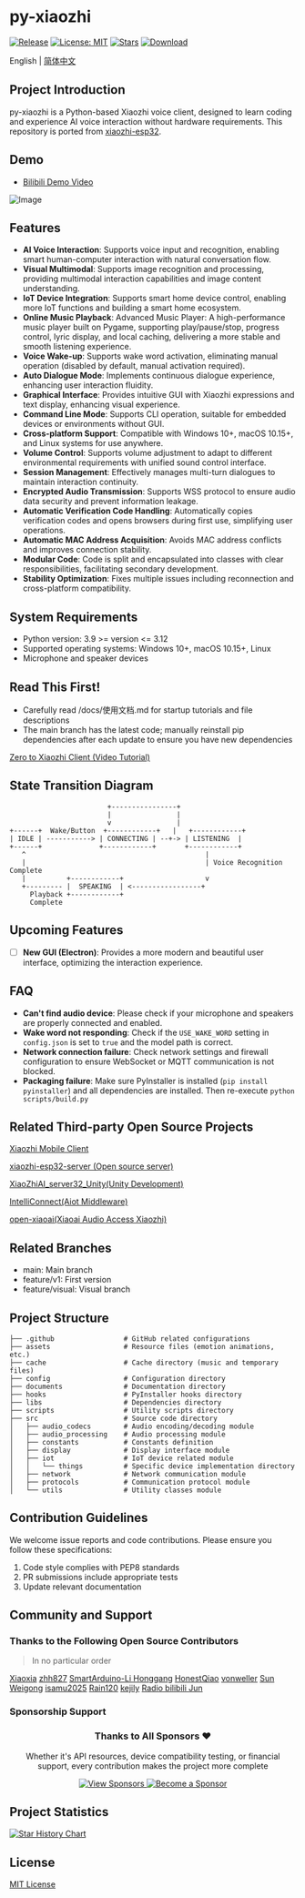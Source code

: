 # py-xiaozhi
<p align="center">

[![Release](https://img.shields.io/github/v/release/huangjunsen0406/py-xiaozhi?style=flat-square&logo=github&color=blue)](https://github.com/huangjunsen0406/py-xiaozhi/releases/latest)
[![License: MIT](https://img.shields.io/badge/License-MIT-green.svg?style=flat-square)](https://opensource.org/licenses/MIT)
[![Stars](https://img.shields.io/github/stars/huangjunsen0406/py-xiaozhi?style=flat-square&logo=github)](https://github.com/huangjunsen0406/py-xiaozhi/stargazers)
[![Download](https://img.shields.io/github/downloads/huangjunsen0406/py-xiaozhi/total?style=flat-square&logo=github&color=52c41a1&maxAge=86400)](https://github.com/huangjunsen0406/py-xiaozhi/releases/latest)

</p>

English | [简体中文](README.md)

## Project Introduction
py-xiaozhi is a Python-based Xiaozhi voice client, designed to learn coding and experience AI voice interaction without hardware requirements. This repository is ported from [xiaozhi-esp32](https://github.com/78/xiaozhi-esp32).

## Demo
- [Bilibili Demo Video](https://www.bilibili.com/video/BV1HmPjeSED2/#reply255921347937)

![Image](https://github.com/user-attachments/assets/df8bd5d2-a8e6-4203-8084-46789fc8e9ad)

## Features
- **AI Voice Interaction**: Supports voice input and recognition, enabling smart human-computer interaction with natural conversation flow.
- **Visual Multimodal**: Supports image recognition and processing, providing multimodal interaction capabilities and image content understanding.
- **IoT Device Integration**: Supports smart home device control, enabling more IoT functions and building a smart home ecosystem.
- **Online Music Playback**: Advanced Music Player: A high-performance music player built on Pygame, supporting play/pause/stop, progress control, lyric display, and local caching, delivering a more stable and smooth listening experience.
- **Voice Wake-up**: Supports wake word activation, eliminating manual operation (disabled by default, manual activation required).
- **Auto Dialogue Mode**: Implements continuous dialogue experience, enhancing user interaction fluidity.
- **Graphical Interface**: Provides intuitive GUI with Xiaozhi expressions and text display, enhancing visual experience.
- **Command Line Mode**: Supports CLI operation, suitable for embedded devices or environments without GUI.
- **Cross-platform Support**: Compatible with Windows 10+, macOS 10.15+, and Linux systems for use anywhere.
- **Volume Control**: Supports volume adjustment to adapt to different environmental requirements with unified sound control interface.
- **Session Management**: Effectively manages multi-turn dialogues to maintain interaction continuity.
- **Encrypted Audio Transmission**: Supports WSS protocol to ensure audio data security and prevent information leakage.
- **Automatic Verification Code Handling**: Automatically copies verification codes and opens browsers during first use, simplifying user operations.
- **Automatic MAC Address Acquisition**: Avoids MAC address conflicts and improves connection stability.
- **Modular Code**: Code is split and encapsulated into classes with clear responsibilities, facilitating secondary development.
- **Stability Optimization**: Fixes multiple issues including reconnection and cross-platform compatibility.

## System Requirements
- Python version: 3.9 >= version <= 3.12
- Supported operating systems: Windows 10+, macOS 10.15+, Linux
- Microphone and speaker devices

## Read This First!
- Carefully read /docs/使用文档.md for startup tutorials and file descriptions
- The main branch has the latest code; manually reinstall pip dependencies after each update to ensure you have new dependencies

[Zero to Xiaozhi Client (Video Tutorial)](https://www.bilibili.com/video/BV1dWQhYEEmq/?vd_source=2065ec11f7577e7107a55bbdc3d12fce)

## State Transition Diagram

```
                        +----------------+
                        |                |
                        v                |
+------+  Wake/Button  +------------+   |   +------------+
| IDLE | -----------> | CONNECTING | --+-> | LISTENING  |
+------+              +------------+       +------------+
   ^                                            |
   |                                            | Voice Recognition Complete
   |          +------------+                    v
   +--------- |  SPEAKING  | <-----------------+
     Playback +------------+
     Complete
```

## Upcoming Features
- [ ] **New GUI (Electron)**: Provides a more modern and beautiful user interface, optimizing the interaction experience.

## FAQ
- **Can't find audio device**: Please check if your microphone and speakers are properly connected and enabled.
- **Wake word not responding**: Check if the `USE_WAKE_WORD` setting in `config.json` is set to `true` and the model path is correct.
- **Network connection failure**: Check network settings and firewall configuration to ensure WebSocket or MQTT communication is not blocked.
- **Packaging failure**: Make sure PyInstaller is installed (`pip install pyinstaller`) and all dependencies are installed. Then re-execute `python scripts/build.py`

## Related Third-party Open Source Projects
[Xiaozhi Mobile Client](https://github.com/TOM88812/xiaozhi-android-client)

[xiaozhi-esp32-server (Open source server)](https://github.com/xinnan-tech/xiaozhi-esp32-server)

[XiaoZhiAI_server32_Unity(Unity Development)](https://gitee.com/vw112266/XiaoZhiAI_server32_Unity)

[IntelliConnect(Aiot Middleware)](https://github.com/ruanrongman/IntelliConnect)

[open-xiaoai(Xiaoai Audio Access Xiaozhi)](https://github.com/idootop/open-xiaoai.git)

## Related Branches
- main: Main branch
- feature/v1: First version
- feature/visual: Visual branch

## Project Structure

```
├── .github                 # GitHub related configurations
├── assets                  # Resource files (emotion animations, etc.)
├── cache                   # Cache directory (music and temporary files)
├── config                  # Configuration directory
├── documents               # Documentation directory
├── hooks                   # PyInstaller hooks directory
├── libs                    # Dependencies directory
├── scripts                 # Utility scripts directory
├── src                     # Source code directory
│   ├── audio_codecs        # Audio encoding/decoding module
│   ├── audio_processing    # Audio processing module
│   ├── constants           # Constants definition
│   ├── display             # Display interface module
│   ├── iot                 # IoT device related module
│   │   └── things          # Specific device implementation directory
│   ├── network             # Network communication module
│   ├── protocols           # Communication protocol module
│   └── utils               # Utility classes module
```

## Contribution Guidelines
We welcome issue reports and code contributions. Please ensure you follow these specifications:

1. Code style complies with PEP8 standards
2. PR submissions include appropriate tests
3. Update relevant documentation

## Community and Support

### Thanks to the Following Open Source Contributors
> In no particular order

[Xiaoxia](https://github.com/78)
[zhh827](https://github.com/zhh827)
[SmartArduino-Li Honggang](https://github.com/SmartArduino)
[HonestQiao](https://github.com/HonestQiao)
[vonweller](https://github.com/vonweller)
[Sun Weigong](https://space.bilibili.com/416954647)
[isamu2025](https://github.com/isamu2025)
[Rain120](https://github.com/Rain120)
[kejily](https://github.com/kejily)
[Radio bilibili Jun](https://space.bilibili.com/119751)

### Sponsorship Support

<div align="center">
  <h3>Thanks to All Sponsors ❤️</h3>
  <p>Whether it's API resources, device compatibility testing, or financial support, every contribution makes the project more complete</p>
  
  <a href="https://py-xiaozhi.vercel.app/sponsors.html" target="_blank">
    <img src="https://img.shields.io/badge/View-Sponsors-brightgreen?style=for-the-badge&logo=github" alt="View Sponsors">
  </a>
  <a href="https://py-xiaozhi.vercel.app/sponsors.html" target="_blank">
    <img src="https://img.shields.io/badge/Become-Sponsor-orange?style=for-the-badge&logo=heart" alt="Become a Sponsor">
  </a>
</div>

## Project Statistics
[![Star History Chart](https://api.star-history.com/svg?repos=huangjunsen0406/py-xiaozhi&type=Date)](https://www.star-history.com/#huangjunsen0406/py-xiaozhi&Date)

## License
[MIT License](LICENSE) 